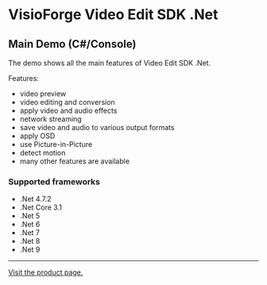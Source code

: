 ﻿# VisioForge Video Edit SDK .Net

## Main Demo (C#/Console)

The demo shows all the main features of Video Edit SDK .Net.

Features:

* video preview
* video editing and conversion
* apply video and audio effects
* network streaming
* save video and audio to various output formats
* apply OSD
* use Picture-in-Picture
* detect motion
* many other features are available

### Supported frameworks

* .Net 4.7.2
* .Net Core 3.1
* .Net 5
* .Net 6
* .Net 7
* .Net 8
* .Net 9

---

[Visit the product page.](https://www.visioforge.com/video-edit-sdk-net)
